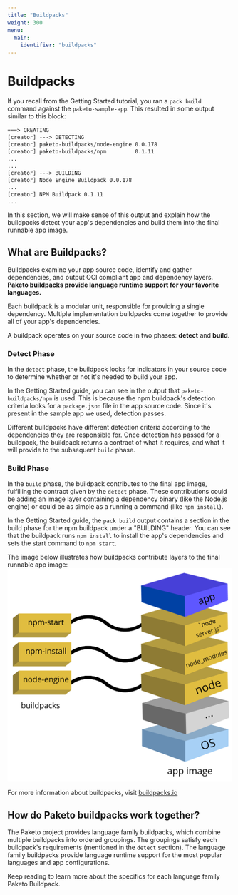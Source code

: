 ```yaml
---
title: "Buildpacks"
weight: 300
menu:
  main:
    identifier: "buildpacks"
---
```


# Buildpacks
If you recall from the Getting Started tutorial, you ran a `pack build` command against the `paketo-sample-app`. This resulted in some output similar to this block:

```
===> CREATING
[creator] ---> DETECTING
[creator] paketo-buildpacks/node-engine 0.0.178
[creator] paketo-buildpacks/npm         0.1.11
...
...
[creator] ---> BUILDING
[creator] Node Engine Buildpack 0.0.178
...
[creator] NPM Buildpack 0.1.11
...
```

In this section, we will make sense of this output and explain how the buildpacks detect your app's dependencies and build them into the final runnable app image.

## What are Buildpacks?
Buildpacks examine your app source code, identify and gather dependencies, and output OCI compliant app and dependency layers. **Paketo buildpacks provide language runtime support for your favorite languages.**

Each buildpack is a modular unit, responsible for providing a single dependency. Multiple implementation buildpacks come together to provide all of your app's dependencies.

A buildpack operates on your source code in two phases: **detect** and **build**.

### Detect Phase
In the `detect` phase, the buildpack looks for indicators in your source code to determine whether or not it's needed to build your app.

In the Getting Started guide, you can see in the output that `paketo-buildpacks/npm` is used. This is because the npm buildpack's detection criteria looks for a `package.json` file in the app source code. Since it's present in the sample app we used, detection passes.

Different buildpacks have different detection criteria according to the dependencies they are responsible for. Once detection has passed for a buildpack, the buildpack returns a contract of what it requires, and what it will provide to the subsequent `build` phase.

### Build Phase
In the `build` phase, the buildpack contributes to the final app image, fulfilling the contract given by the `detect` phase. These contributions could be adding an image layer containing a dependency binary (like the Node.js engine) or could be as simple as a running a command (like `npm install`).

In the Getting Started guide, the `pack build` output contains a section in the build phase for the npm buildpack under a "BUILDING" header. You can see that the buildpack runs `npm install` to install the app's dependencies and sets the start command to `npm start`.

The image below illustrates how buildpacks contribute layers to the final runnable app image:
![Final app image](/images/docs-buildpacks-app-image.png)


For more information about buildpacks, visit [buildpacks.io](https://buildpacks.io/docs/concepts/components/buildpack/)

## How do Paketo buildpacks work together?
The Paketo project provides language family buildpacks, which combine multiple buildpacks into ordered groupings. The groupings satisfy each buildpack's requirements (mentioned in the  `detect` section). The language family buildpacks provide language runtime support for the most popular languages and app configurations.

Keep reading to learn more about the specifics for each language family Paketo Buildpack.
